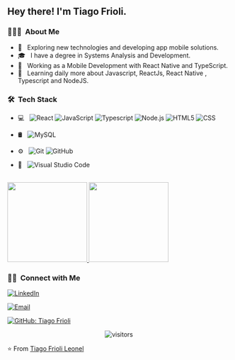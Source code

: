 
<h2> Hey there! I'm Tiago Frioli.</h2>

<h3> 👨🏻‍💻 &nbsp;About Me </h3>

- 🤔 &nbsp; Exploring new technologies and developing app mobile solutions.
- 🎓 &nbsp; I have a degree in Systems Analysis and Development.
- 💼 &nbsp; Working as a Mobile Development with React Native and TypeScript.
- 🌱 &nbsp; Learning daily more about Javascript, ReactJs, React Native , Typescript and NodeJS.


<h3> 🛠 &nbsp;Tech Stack</h3>

- 💻 &nbsp;
  ![React](https://img.shields.io/badge/-React-333333?style=flat&logo=react)
  ![JavaScript](https://img.shields.io/badge/-JavaScript-333333?style=flat&logo=javascript)
  ![Typescript](https://img.shields.io/badge/-Typescript-333333?style=flat&logo=typescript)
  ![Node.js](https://img.shields.io/badge/-Node.js-333333?style=flat&logo=node.js)
  ![HTML5](https://img.shields.io/badge/-HTML5-333333?style=flat&logo=HTML5)
  ![CSS](https://img.shields.io/badge/-CSS-333333?style=flat&logo=CSS3&logoColor=1572B6)
  

- 🛢 &nbsp;
  ![MySQL](https://img.shields.io/badge/-MySQL-333333?style=flat&logo=mysql)
- ⚙️ &nbsp;
  ![Git](https://img.shields.io/badge/-Git-333333?style=flat&logo=git)
  ![GitHub](https://img.shields.io/badge/-GitHub-333333?style=flat&logo=github)
- 🔧 &nbsp;
  ![Visual Studio Code](https://img.shields.io/badge/-Visual%20Studio%20Code-333333?style=flat&logo=visual-studio-code&logoColor=007ACC)

<br/>

<a href="https://github.com/tiagofrioli">
  <img height="180em" src="https://github-readme-stats.vercel.app/api?username=tiagofrioli&theme=radical&show_icons=true" />
  <img height="180em" src="https://github-readme-stats.vercel.app/api/top-langs/?username=tiagofrioli&theme=radical&layout=compact" />
</a>

<br/>

<h3> 🤝🏻 &nbsp;Connect with Me </h3>

<p align="center">

<a href="https://www.linkedin.com/in/tiago-frioli-37697629/"><img alt="LinkedIn" src="https://img.shields.io/badge/LinkedIn-Tiago%20Frioli-blue?style=flat-square&logo=linkedin"></a>

<a href="mailto:tiago.frioli@gmail.com"><img alt="Email" src="https://img.shields.io/badge/Email-tiago.frioli@gmail.com-blue?style=flat-square&logo=gmail"></a>
</p>

[![GitHub: Tiago Frioli](https://img.shields.io/github/followers/TiagoFrioli?label=TiagoFrioli&style=social)](https://github.com/tiagofrioli)

<div align="center">

![visitors](https://visitor-badge.glitch.me/badge?page_id=tiagofrioli.visitor-badge)

</div>  


⭐️ From [Tiago Frioli Leonel](https://github.com/tiagofrioli)
